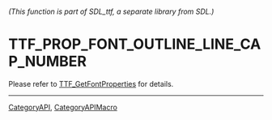 ###### (This function is part of SDL_ttf, a separate library from SDL.)
# TTF_PROP_FONT_OUTLINE_LINE_CAP_NUMBER

Please refer to [TTF_GetFontProperties](TTF_GetFontProperties) for details.

----
[CategoryAPI](CategoryAPI), [CategoryAPIMacro](CategoryAPIMacro)

